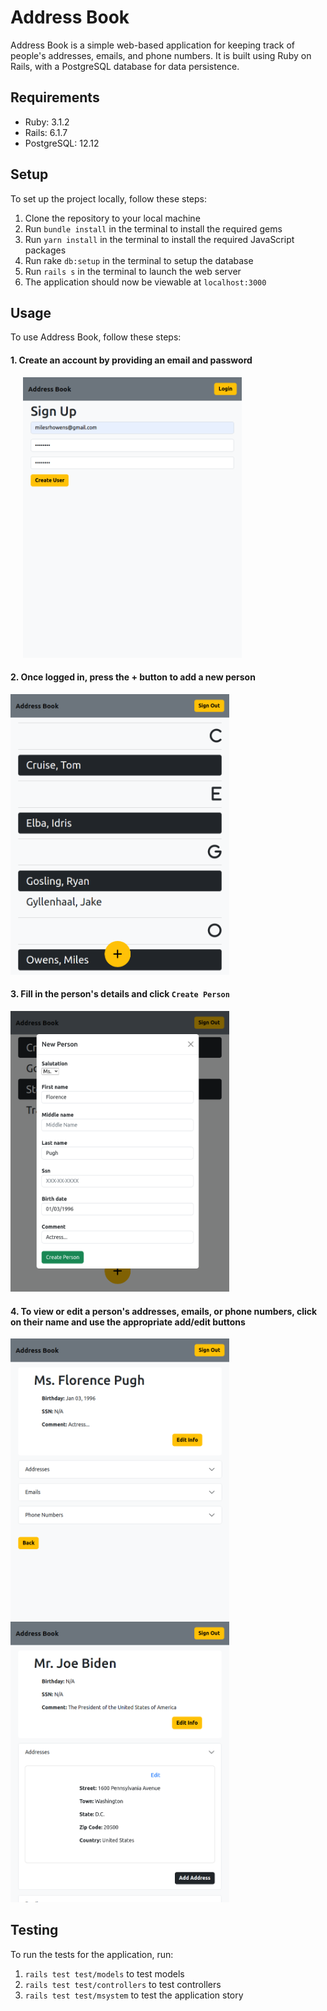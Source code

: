 # Address Book

Address Book is a simple web-based application for keeping track of people's addresses, emails, and phone numbers. It is built using Ruby on Rails, with a PostgreSQL database for data persistence.

## Requirements

-   Ruby: 3.1.2
-   Rails: 6.1.7
-   PostgreSQL: 12.12

## Setup

To set up the project locally, follow these steps:

1.  Clone the repository to your local machine
2.  Run `bundle install` in the terminal to install the required gems
3.  Run `yarn install` in the terminal to install the required JavaScript packages
4.  Run rake `db:setup` in the terminal to setup the database
6.  Run `rails s` in the terminal to launch the web server
7.  The application should now be viewable at `localhost:3000`

## Usage

To use Address Book, follow these steps:

#### 1.  Create an account by providing an email and password

<div style="display:flex">
     <div style="flex:1;padding-right:10px;padding-left:20px">
          <img src="https://github.com/milrilowe/address-book-owens-miles/blob/main/public/images/signup.png" width="350"/>
     </div>
</div>

#### 2.  Once logged in, press the + button to add a new person

<div style="display:flex">
     <div style="flex:1;padding-right:10px;">
          <img src="https://github.com/milrilowe/address-book-owens-miles/blob/main/public/images/home.png" width="350"/>
     </div>
</div>

#### 3.  Fill in the person's details and click `Create Person`

<div style="display:flex">
     <div style="flex:1;padding-right:10px;">
          <img src="https://github.com/milrilowe/address-book-owens-miles/blob/main/public/images/create.png" width="350"/>
     </div>
</div>

#### 4. To view or edit a person's addresses, emails, or phone numbers, click on their name and use the appropriate add/edit buttons

<div style="display:flex">
     <div style="flex:1;">
          <img src="https://github.com/milrilowe/address-book-owens-miles/blob/main/public/images/person.png" width="350"/>
          <img src="https://github.com/milrilowe/address-book-owens-miles/blob/main/public/images/address.png" width="350"/>
     </div>
</div>

## Testing

To run the tests for the application, run:

1.  `rails test test/models` to test models
2.  `rails test test/controllers` to test controllers
3.  `rails test test/msystem` to test the application story

